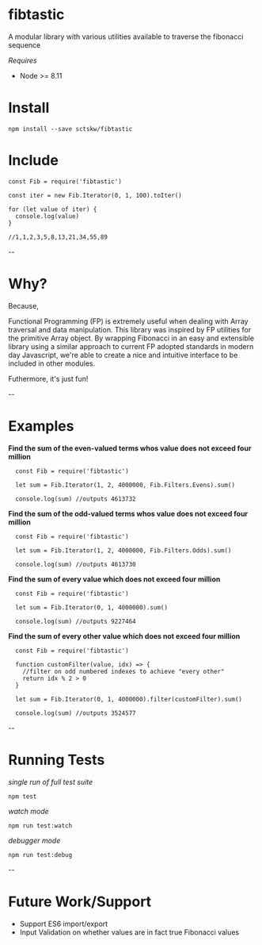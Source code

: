 fibtastic
=========

A modular library with various utilities available to traverse the fibonacci
sequence

*Requires*

- Node >= 8.11

Install
=======

```
npm install --save sctskw/fibtastic
```

Include
========

```
const Fib = require('fibtastic')

const iter = new Fib.Iterator(0, 1, 100).toIter()

for (let value of iter) {
  console.log(value)
}

//1,1,2,3,5,8,13,21,34,55,89

```


--

Why?
====

Because,

Functional Programming (FP) is extremely useful when dealing with Array traversal and data manipulation. This library was inspired by FP utilities for the primitive Array object. By wrapping Fibonacci in an easy and extensible library using a similar approach to current FP adopted standards in modern day Javascript, we're able to create a nice and intuitive interface to be included in other modules.

Futhermore, it's just fun!

--


Examples
========

__Find the sum of the even-valued terms whos value does not exceed four million__

```
  const Fib = require('fibtastic')

  let sum = Fib.Iterator(1, 2, 4000000, Fib.Filters.Evens).sum()

  console.log(sum) //outputs 4613732

```

__Find the sum of the odd-valued terms whos value does not exceed four million__

```
  const Fib = require('fibtastic')

  let sum = Fib.Iterator(1, 2, 4000000, Fib.Filters.Odds).sum()

  console.log(sum) //outputs 4613730

```

__Find the sum of every value which does not exceed four million__

```
  const Fib = require('fibtastic')

  let sum = Fib.Iterator(0, 1, 4000000).sum()

  console.log(sum) //outputs 9227464

```

__Find the sum of every other value which does not exceed four million__

```
  const Fib = require('fibtastic')

  function customFilter(value, idx) => {
    //filter on odd numbered indexes to achieve "every other"
    return idx % 2 > 0
  }

  let sum = Fib.Iterator(0, 1, 4000000).filter(customFilter).sum()

  console.log(sum) //outputs 3524577

```
--


Running Tests
=============

*single run of full test suite*

```
npm test
```

*watch mode*

```
npm run test:watch
```

*debugger mode*

```
npm run test:debug
```
--

Future Work/Support
============
- Support ES6 import/export
- Input Validation on whether values are in fact true Fibonacci values